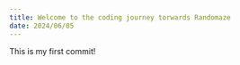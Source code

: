 ```yaml
---
title: Welcome to the coding journey torwards Randomaze
date: 2024/06/05
---
```

This is my first commit!

